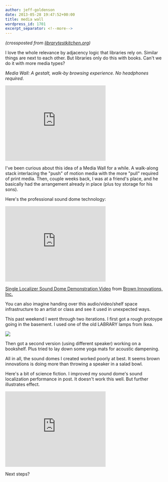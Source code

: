 ```yaml
---
author: jeff-goldenson
date: 2013-05-28 19:47:52+00:00
title: media wall
wordpress_id: 1701
excerpt_separator: <!--more-->
---
```


_(crossposted from [librarytestkitchen.org](http://www.librarytestkitchen.org/))_

I love the whole relevance by adjacency logic that libraries rely on. Similar things are next to each other. But libraries only do this with books. Can't we do it with more media types?

<!--more-->

_Media Wall: A gestalt, walk-by browsing experience. No headphones required_.

<div class="embed-container"><iframe title="Media Wall" width="320" height="240" src="http://player.vimeo.com/video/66917442" frameborder="0" allowfullscreen></iframe></div>

I've been curious about this idea of a Media Wall for a while. A walk-along stack interlacing the "push" of motion media with the more "pull" required of print media. Then, couple weeks back, I was at a friend's place, and he basically had the arrangement already in place (plus toy storage for his sons).

Here's the professional sound dome technology:

<div class="embed-container"><iframe title="Single Localizer Sound Dome Demonstration Video" width="320" height="240" src="http://player.vimeo.com/video/55813220?title=0&byline=0&portrait=0" frameborder="0" allowfullscreen></iframe></div>

[Single Localizer Sound Dome Demonstration Video](http://vimeo.com/55813220) from [Brown Innovations, Inc.](http://vimeo.com/user4231831)

You can also imagine handing over this audio/video/shelf space infrastructure to an artist or class and see it used in unexpected ways.

This past weekend I went through two iterations. I first got a rough protoype going in the basement. I used one of the old LABRARY lamps from Ikea.

![](http://www.librarytestkitchen.org/wp-content/uploads/2013/05/v1.jpg)

Then got a second version (using different speaker) working on a bookshelf. Plus tried to lay down some yoga mats for acoustic dampening.

All in all, the sound domes I created worked poorly at best. It seems brown innovations is doing more than throwing a speaker in a salad bowl.

Here's a bit of science fiction. I improved my sound dome's sound localization performance in post. It doesn't work this well. But further illustrates effect.

<div class="embed-container"><iframe title="sound dome" width="320" height="240" src="http://player.vimeo.com/video/67152819" frameborder="0" allowfullscreen></iframe></div>

Next steps?
